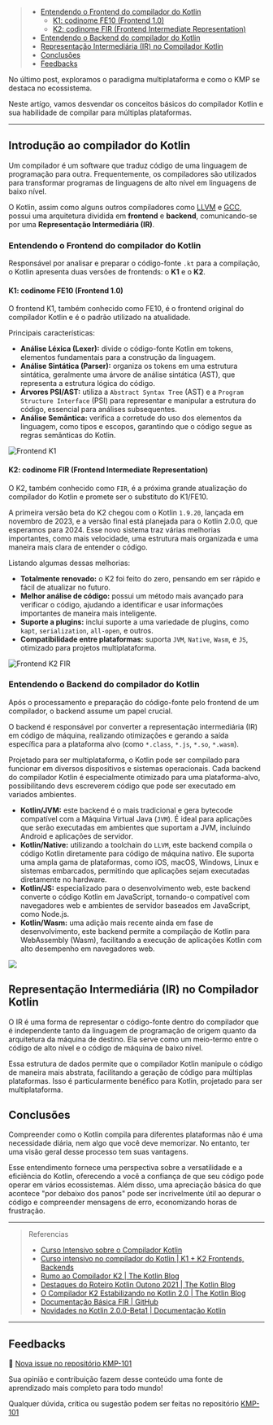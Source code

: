 > * [Entendendo o Frontend do compilador do Kotlin](#entendendo-o-frontend-do-compilador-do-kotlin)
 >   * [K1: codinome FE10 (Frontend 1.0)](#k1-codinome-fe10-frontend-10)
 >   * [K2: codinome FIR (Frontend Intermediate Representation)](#k2-codinome-fir-frontend-intermediate-representation)
 > * [Entendendo o Backend do compilador do Kotlin](#entendendo-o-backend-do-compilador-do-kotlin)
 > * [Representação Intermediária (IR) no Compilador Kotlin](#representação-intermediária-ir-no-compilador-kotlin)
 > * [Conclusões](#conclusões)
 > * [Feedbacks](#feedbacks)

No último post, exploramos o paradigma multiplataforma e como o KMP se destaca no ecossistema.

Neste artígo, vamos desvendar os conceitos básicos do compilador Kotlin e sua habilidade de compilar para múltiplas plataformas.

---

## Introdução ao compilador do Kotlin

Um compilador é um software que traduz código de uma linguagem de programação para outra. Frequentemente, os compiladores são utilizados para transformar programas de linguagens de alto nível em linguagens de baixo nível.

O Kotlin, assim como alguns outros compiladores como [LLVM](https://llvm.org/) e [GCC](https://gcc.gnu.org/), possui uma arquitetura dividida em **frontend** e **backend**, comunicando-se por uma **Representação Intermediária (IR)**.

### Entendendo o Frontend do compilador do Kotlin

Responsável por analisar e preparar o código-fonte `.kt` para a compilação, o Kotlin apresenta duas versões de frontends: o **K1** e o **K2**.

#### K1: codinome FE10 (Frontend 1.0)

O frontend K1, também conhecido como FE10, é o frontend original do compilador Kotlin e é o padrão utilizado na atualidade.

Principais características:

- **Análise Léxica (Lexer):** divide o código-fonte Kotlin em tokens, elementos fundamentais para a construção da linguagem.
- **Análise Sintática (Parser):** organiza os tokens em uma estrutura sintática, geralmente uma árvore de análise sintática (AST), que representa a estrutura lógica do código.
- **Árvores PSI/AST:** utiliza a `Abstract Syntax Tree` (AST) e a `Program Structure Interface` (PSI) para representar e manipular a estrutura do código, essencial para análises subsequentes.
- **Análise Semântica:** verifica a corretude do uso dos elementos da linguagem, como tipos e escopos, garantindo que o código segue as regras semânticas do Kotlin.

![Frontend K1](https://github.com/ahinchman1/Kotlin-Compiler-Crash-Course/blob/master/res/k1_frontend.png?raw=true)

#### K2: codinome FIR (Frontend Intermediate Representation)

O K2, também conhecido como `FIR`, é a próxima grande atualização do compilador do Kotlin e promete ser o substituto do K1/FE10.

A primeira versão beta do K2 chegou com o Kotlin `1.9.20`, lançada em novembro de 2023, e a versão final está planejada para o Kotlin 2.0.0, que esperamos para 2024. Esse novo sistema traz várias melhorias importantes, como mais velocidade, uma estrutura mais organizada e uma maneira mais clara de entender o código.

Listando algumas dessas melhorias:

- **Totalmente renovado:** o K2 foi feito do zero, pensando em ser rápido e fácil de atualizar no futuro.
- **Melhor análise de código:** possui um método mais avançado para verificar o código, ajudando a identificar e usar informações importantes de maneira mais inteligente.
- **Suporte a plugins:** inclui suporte a uma variedade de plugins, como `kapt`, `serialization`, `all-open`, e outros.
- **Compatibilidade entre plataformas:** suporta `JVM`, `Native`, `Wasm`, e `JS`, otimizado para projetos multiplataforma.

![Frontend K2 FIR](https://github.com/ahinchman1/Kotlin-Compiler-Crash-Course/blob/master/res/k2_frontend.png?raw=true)

### Entendendo o Backend do compilador do Kotlin

Após o processamento e preparação do código-fonte pelo frontend de um compilador, o backend assume um papel crucial.

O backend é responsável por converter a representação intermediária (IR) em código de máquina, realizando otimizações e gerando a saída específica para a plataforma alvo (como `*.class`, `*.js`, `*.so`, `*.wasm`).

Projetado para ser multiplataforma, o Kotlin pode ser compilado para funcionar em diversos dispositivos e sistemas operacionais. Cada backend do compilador Kotlin é especialmente otimizado para uma plataforma-alvo, possibilitando devs escreverem código que pode ser executado em variados ambientes.

- **Kotlin/JVM:** este backend é o mais tradicional e gera bytecode compatível com a Máquina Virtual Java (`JVM`). É ideal para aplicações que serão executadas em ambientes que suportam a JVM, incluindo Android e aplicações de servidor.
- **Kotlin/Native:** utilizando a toolchain do `LLVM`, este backend compila o código Kotlin diretamente para código de máquina nativo. Ele suporta uma ampla gama de plataformas, como iOS, macOS, Windows, Linux e sistemas embarcados, permitindo que aplicações sejam executadas diretamente no hardware.
- **Kotlin/JS:** especializado para o desenvolvimento web, este backend converte o código Kotlin em JavaScript, tornando-o compatível com navegadores web e ambientes de servidor baseados em JavaScript, como Node.js.
- **Kotlin/Wasm:** uma adição mais recente ainda em fase de desenvolvimento, este backend permite a compilação de Kotlin para WebAssembly (Wasm), facilitando a execução de aplicações Kotlin com alto desempenho em navegadores web.

<div><img src="https://miro.medium.com/v2/resize:fit:1400/format:webp/1*zqru0IhmSZ9RltfGGoV4DA.png" style="object-fit:cover;background-color:white;"></div>

## Representação Intermediária (IR) no Compilador Kotlin

O IR é uma forma de representar o código-fonte dentro do compilador que é independente tanto da linguagem de programação de origem quanto da arquitetura da máquina de destino. Ela serve como um meio-termo entre o código de alto nível e o código de máquina de baixo nível.

Essa estrutura de dados permite que o compilador Kotlin manipule o código de maneira mais abstrata, facilitando a geração de código para múltiplas plataformas. Isso é particularmente benéfico para Kotlin, projetado para ser multiplataforma.

## Conclusões

Compreender como o Kotlin compila para diferentes plataformas não é uma necessidade diária, nem algo que você deve memorizar. No entanto, ter uma visão geral desse processo tem suas vantagens.

Esse entendimento fornece uma perspectiva sobre a versatilidade e a eficiência do Kotlin, oferecendo a você a confiança de que seu código pode operar em vários ecossistemas. Além disso, uma apreciação básica do que acontece "por debaixo dos panos" pode ser incrivelmente útil ao depurar o código e compreender mensagens de erro, economizando horas de frustração.

---
> Referencias
> - [Curso Intensivo sobre o Compilador Kotlin](https://github.com/ahinchman1/Kotlin-Compiler-Crash-Course)
> - [Curso intensivo no compilador do Kotlin | K1 + K2 Frontends, Backends](https://medium.com/google-developer-experts/crash-course-on-the-kotlin-compiler-k1-k2-frontends-backends-fe2238790bd8)
> - [Rumo ao Compilador K2 | The Kotlin Blog](https://blog.jetbrains.com/kotlin/2021/11/the-road-to-the-k2-compiler/)
> - [Destaques do Roteiro Kotlin Outono 2021 | The Kotlin Blog](https://blog.jetbrains.com/kotlin/2021/11/kotlin-roadmap-autumn-2021/)
> - [O Compilador K2 Estabilizando no Kotlin 2.0 | The Kotlin Blog](https://blog.jetbrains.com/kotlin/2021/11/the-k2-compiler-is-going-stable-in-kotlin-2-0/)
> - [Documentação Básica FIR | GitHub](https://github.com/JetBrains/kotlin/blob/master/docs/fir/fir-basics.md)
> - [Novidades no Kotlin 2.0.0-Beta1 | Documentação Kotlin](https://kotlinlang.org/docs/whatsnew-eap.html)

---

## Feedbacks

🔗 [Nova issue no repositório KMP-101](https://github.com/rsicarelli/KMP101/issues/new/choose)

Sua opinião e contribuição fazem desse conteúdo uma fonte de aprendizado mais completo para todo mundo!

Qualquer dúvida, crítica ou sugestão podem ser feitas no repositório [KMP-101](https://github.com/rsicarelli/KMP101)
